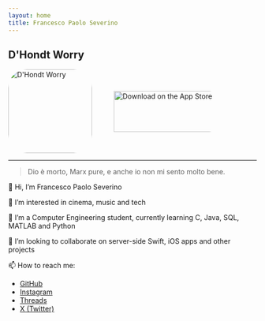 ```yaml
---
layout: home
title: Francesco Paolo Severino
---
```


## D'Hondt Worry

<div style="display: flex; align-items: center;">
<a href="https://apps.apple.com/us/app/dhondt-worry/id6482423403?itscg=30200&amp;itsct=apps_box_appicon" style="width: 170px; height: 170px; border-radius: 22%; overflow: hidden; display: inline-block; vertical-align: middle;"><img src="https://is1-ssl.mzstatic.com/image/thumb/Purple221/v4/92/0e/aa/920eaa92-720d-0fc7-f9d1-dc22d5af1f12/AppIcon-0-0-1x_U007ephone-0-85-220.png/540x540bb.jpg" alt="D'Hondt Worry" style="width: 170px; height: 170px; border-radius: 22%; overflow: hidden; display: inline-block; vertical-align: middle;"></a>
<a href="https://apps.apple.com/us/app/dhondt-worry/id6482423403?itsct=apps_box_badge&amp;itscg=30200" style="display: inline-block; overflow: hidden; border-radius: 13px; width: 250px; height: 83px;"><img src="https://tools.applemediaservices.com/api/badges/download-on-the-app-store/black/en-us?size=250x83&amp;releaseDate=1712275200" alt="Download on the App Store" style="border-radius: 13px; width: 250px; height: 83px; padding-left: 44px;"></a>
</div>

---

> Dio è morto, Marx pure, e anche io non mi sento molto bene.

👋 Hi, I’m Francesco Paolo Severino

👀 I’m interested in cinema, music and tech

🌱 I’m a Computer Engineering student, currently learning C, Java, SQL, MATLAB and Python

💞️ I’m looking to collaborate on server-side Swift, iOS apps and other projects

📫 How to reach me:
- [GitHub](https://github.com/fpseverino)
- [Instagram](https://instagram.com/fp.severino)
- [Threads](https://threads.net/fp.severino)
- [X (Twitter)](https://twitter.com/fp_severino)
